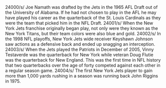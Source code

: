 24000/s/ Joe Namath was drafted by the Jets in the 1965 AFL Draft out of the University of Alabama. If he had not chosen to play in the AFL he may have played his career as the quarterback of the St. Louis Cardinals as they were the team that picked him in the NFL Draft.
24001/s/ When the New York Jets franchise originally began play, not only were they known as the New York Titans, but their team colors were also blue and gold.
24002/s/ In the 1998 NFL playoffs, New York Jets wide receiver Keyshawn Johnson saw actions as a defensive back and ended up snagging an interception.
24003/s/ When the Jets played the Patriots in December of 2005, Vinny Testaverde was the quarterback for New York while veteran Doug Flutie was the quarterback for New England. This was the first time in NFL history that two quarterbacks over the age of forty competed against each other in a regular season game.
24004/s/  The first New York Jets player to gain more than 1,000 yards rushing in a season was running back John Riggins in 1975.